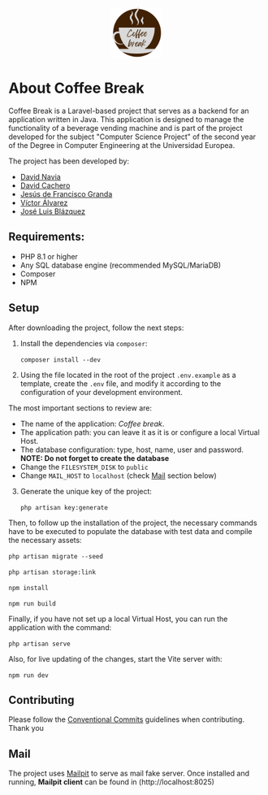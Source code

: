 <p align="center">
<a href="https://coffeebreak.davidnaviawe.com" target="_blank">
<img src="https://raw.githubusercontent.com/davidnaviaweb/public/main/img/LogoCoffeeBreak.png" width="100" alt="Laravel Logo">
</a>
</p>

# About Coffee Break

Coffee Break is a Laravel-based project that serves as a backend for an application written in Java. This application is
designed to manage the functionality of a beverage vending machine and is part of the project developed for the
subject "Computer Science Project" of the second year of the Degree in Computer Engineering at the Universidad Europea.

The project has been developed by:

- [David Navia](https://github.com/davidnaviaweb)
- [David Cachero](https://github.com/davidcachero)
- [Jesús de Francisco Granda](https://github.com/ChusUEM)
- [Víctor Álvarez](https://github.com/vicex99)
- [José Luis Blázquez](#)

## Requirements:

- PHP 8.1 or higher
- Any SQL database engine (recommended MySQL/MariaDB)
- Composer
- NPM

## Setup

After downloading the project, follow the next steps:

1. Install the dependencies via `composer`:

   `composer install --dev`


2. Using the file located in the root of the project `.env.example` as a template, create the `.env` file, and modify it
   according to the configuration of your development environment.

The most important sections to review are:

- The name of the application: *Coffee break*.
- The application path: you can leave it as it is or configure a local Virtual Host.
- The database configuration: type, host, name, user and password. **NOTE: Do not forget to create the database**
- Change the `FILESYSTEM_DISK` to `public`
- Change `MAIL_HOST` to `localhost` (check [Mail](https://github.com/davidnaviaweb/coffee-break#mail) section below)


3. Generate the unique key of the project:

   `php artisan key:generate`

Then, to follow up the installation of the project, the necessary commands have to be executed to populate the database with
test data and compile the necessary assets:

`php artisan migrate --seed`

`php artisan storage:link`

`npm install`

`npm run build`

Finally, if you have not set up a local Virtual Host, you can run the application with the command:

`php artisan serve`

Also, for live updating of the changes, start the Vite server with:

`npm run dev`

## Contributing

Please follow the [Conventional Commits](https://www.conventionalcommits.org/en/v1.0.0/) guidelines when contributing.
Thank you

## Mail

The project uses [Mailpit](https://github.com/axllent/mailpit) to serve as mail fake server. Once installed and running,
**Mailpit client** can be found in (http://localhost:8025)


